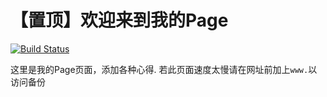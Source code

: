 # 【置顶】欢迎来到我的Page




[![Build Status](https://travis-ci.org/Hipye/hipye.github.io.svg?branch=hexo)](https://travis-ci.org)

这里是我的Page页面，添加各种心得. 若此页面速度太慢请在网址前加上`www.`以访问备份


